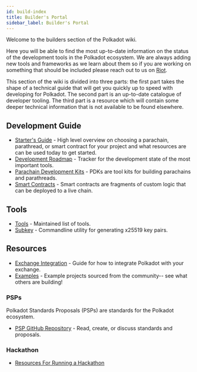 ```yaml
---
id: build-index
title: Builder's Portal
sidebar_label: Builder's Portal
---
```


Welcome to the builders section of the Polkadot wiki.

Here you will be able to find the most up-to-date information on the status of the development tools in the Polkadot ecosystem. We are always adding new tools and frameworks as we learn about them so if you are working on something that should be included please reach out to us on [Riot](https://riot.im/app/#/room/#polkadot-watercooler:matrix.org).

This section of the wiki is divided into three parts: the first part takes the shape of a technical guide that will get you quickly up to speed with developing for Polkadot. The second part is an up-to-date catalogue of developer tooling. The third part is a resource which will contain some deeper technical information that is not available to be found elsewhere.

## Development Guide

- [Starter's Guide](build-build-with-polkadot) - High level overview on choosing a parachain, parathread, or smart contract for your project and what resources are can be used today to get started.
- [Development Roadmap](build-dev-roadmap) - Tracker for the development state of the most important tools.
- [Parachain Development Kits](build-pdk) - PDKs are tool kits for building parachains and parathreads.
- [Smart Contracts](build-smart-contracts) - Smart contracts are fragments of custom logic that can be deployed to a live chain.

## Tools

- [Tools](build-tools-index) - Maintained list of tools.
- [Subkey](https://substrate.dev/docs/en/ecosystem/subkey) - Commandline utility for generating x25519 key pairs.

## Resources

- [Exchange Integration](build-exchange-integration) - Guide for how to integrate Polkadot with your exchange.
- [Examples](build-examples-index) - Example projects sourced from the community-- see what others are building!

### PSPs

Polkadot Standards Proposals (PSPs) are standards for the Polkadot ecosystem.

- [PSP GitHub Repository](https://github.com/w3f/PSPs) - Read, create, or discuss standards and proposals.

### Hackathon

- [Resources For Running a Hackathon](build-hackathon)
